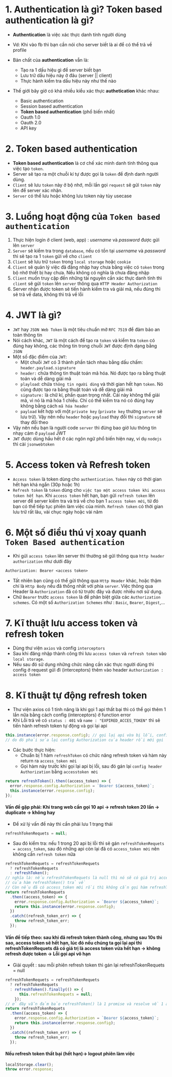 # 1. Authentication là gì? Token based authentication là gì?

- **Authentication** là việc xác thực danh tính người dùng
- Vd: Khi vào fb thì bạn cần nói cho server biết là ai để có thể trả về profile
- Bản chất của **authentication** vẫn là:

  - Tạo ra 1 dấu hiệu gì để server biết bạn
  - Lưu trữ dấu hiệu này ở đâu (server || client)
  - Thực hành kiểm tra dấu hiệu này như thế nào

- Thế giới bây giờ có khá nhiều kiểu xác thực **authetication** khác nhau:
  - Basic authentication
  - Session based authentication
  - **Token based authentication** (phổ biến nhất)
  - Oauth 1.0
  - Oauth 2.0
  - API key

# 2. Token based authentication

- **Token based authentication** là cơ chế xác minh danh tính thông qua việc tạo `token`.
- Server sẽ tạo ra một chuỗi kí tự được gọi là `token` để định danh người dùng.
- `Client` sẽ lưu `token` này ở bộ nhớ, mỗi lần gọi `request` sẽ gửi `token` này lên để server xác nhận.
- `Server` có thể lưu hoặc không lưu token này tùy usecase

# 3. Luồng hoạt động của `Token based authentication`

1. Thực hiện login ở client (web, app) : _username_ và _password_ được gửi lên `server`
2. `Server` sẽ kiểm tra trong `database`, nếu có tồn tại _username_ và _password_ thì sẽ tạo ra 1 `token` gửi về cho `client`
3. `Client` sẽ lưu trữ `token` trong `local storage` hoặc `cookie`
4. `Client` sẽ quản lý việc đã đăng nhập hay chưa bằng việc có `token` trong bộ nhớ thiết bị hay chưa. Nếu không có nghĩa là chưa đăng nhập
5. `Client` muốn truy cập đến những tài nguyên cần xác thực danh tính thì `client` sẽ gửi `token` lên `server` thông qua `HTTP Header Authorization`
6. Server nhận được token sẽ tiến hành kiểm tra và giải mã, nếu đúng thì sẽ trả về data, không thì trả về lỗi

# 4. JWT là gì?

- `JWT` hay `JSON Web Token` là một tiêu chuẩn mở `RFC 7519` để đảm bảo an toàn thông tin
- Nói cách khác, `JWT` là một cách để tạo ra `token` và kiểm tra `token` có đúng hay không, các thông tin trong chuỗi `JWT` được định dạng bằng `JSON`
- Một số đặc điểm của `JWT`:
  - Một chuỗi `JWT` có 3 thành phần tách nhau bằng dấu chấm: `header.payload.signature`
  - `header:` chứa thông tin thuật toán mã hóa. Nó được tạo ra bằng thuật toán và dễ dàng giải mã
  - `playload`: chứa `thông tin người dùng` và thời gian hết hạn `token`. Nó cũng được tạo ra bằng thuật toán và dễ dàng giải mã
  - `signature:` là chữ kí, phần quan trọng nhất. Cái này không thể giải mã, vì nó là mã hóa 1 chiều. Chỉ có thể kiểm tra nó có đúng hay không bằng cách `mã hóa header`
  - `payload` kết hợp với một `private key` (`private key` thường `server` sẽ lưu trữ). Vậy nên nếu `header` hoặc `payload` thay đổi thì `signature` sẽ thay đổi theo
- Vậy nên nếu bạn là người code `server` thì đừng bao giờ lưu thông tin nhạy cảm ở `payload` JWT
- `JWT` được dùng hầu hết ở các ngôn ngữ phổ biến hiện nay, ví dụ `nodejs` thì cài `jsonwebtoken`

# 5. Access token và Refresh token

- `Access token` là token dùng cho `authentication`. `Token` này có thời gian hết hạn khá ngắn (30p hoặc 1h)
- `Refresh token` là `token` dùng cho `việc tạo một access token khi access token hết hạn`. Khi `access token` hết hạn, bạn gửi `refresh token` lên server để server kiểm tra và trả về cho bạn 1 `access token mới`, từ đó bạn có thể tiếp tục phiên làm việc của mình. `Refresh token` có thời gian lưu trữ rất lâu, vài chục ngày hoặc vài năm

# 6. Một số điều thú vị xoay quanh `Token Based authentication`

- Khi gửi `access token` lên server thì thường sẽ gửi thông qua `http header authorization` như dưới đây

```txt
Authorization: Bearer <access token>
```

- Tất nhiên bạn cũng có thể gửi thông qua `Http Header` khác, hoặc thậm chí là `Http Body` nếu đã thống nhất với phía `server`. Việc thông qua Header là `Authorization` đã có từ trước đây và được nhiều nơi sử dụng.
- Chữ `Bearer` trước `access token` là để phân biệt giữa các `Authorization schemes`. Có một số `Authorization Schemes` như : `Basic`, `Bearer`, `Digest`,...

# 7. Kĩ thuật lưu access token và refresh token

- Dùng thư viện `axios` và config `interceptors`
- Sau khi đăng nhập thành công thì lưu `access token` và `refresh token` vào `local storage`.
- Nếu sau đó sử dụng những chức năng cần xác thực người dùng thì config ở request gửi đi (interceptors) thêm vào header `Authorization : access token`

# 8. Kĩ thuật tự động refresh token

- Thư viện axios có 1 tính năng là khi gọi 1 api thất bại thì có thể gọi thêm 1 lần nữa bằng cách config (interceptors) ở function error
- Khi Lỗi trả về có `status : 401` và `name : "EXPIRED_ACCES_TOKEN"` thì sẽ tiến hành refresh token tự động và gọi lại api

```typescript
this.instance(error.response.config); // gọi lại api vừa bị lỗi, config là cấu hình cũ của api
// do đó phải sửa lại config Authorization của header rồi mới gọi
```

- Các bước thực hiện:
  - Chuẩn bị 1 hàm `refreshToken` có chức năng refresh token và hàm này return ra `access_token mới `
  - Gọi hàm này trước khi gọi lại api bị lỗi, sau đó gán lại `config header Authorization` bằng `accesstoken mới`

```typescript
return refreshToken().then((access_token) => {
  error.response.config.Authorization = `Bearer ${access_token}`;
  this.instance(error.response.config);
});
```

#### Vấn đề gặp phải: Khi trang web cần gọi 10 api -> refresh token 20 lần -> duplicate -> không hay

- Để xử lý vấn đề này thì cần phải lưu 1 trạng thái

```typescript
refreshTokenRequets = null;
```

- Sau đó kiểm tra: nếu 1 trong 20 api bị lỗi thì sẽ gán `refreshTokenRequets = access_token`, sau đó những api còn lại đã có `access_token mới` nên không cần `refresh token` nữa

```typescript
refreshTokenRequets = refreshTokenRequets
  ? refreshTokenRequets
  : refreshToken();
// nghĩa là: nếu refreshTokenRequets là null thì nó sẽ có giá trị access_token mới
// của hàm refreshToken() trả về
// Còn nếu đã có access_token mới rồi thì không cần gọi hàm refreshToken() nữa
return refreshTokenRequets
  .then((access_token) => {
    error.response.config.Authorization = `Bearer ${access_token}`;
    return this.instance(error.response.config);
  })
  .catch((refresh_token_err) => {
    throw refresh_token_err;
  });
```

#### Vấn đề tiếp theo: sau khi đã refresh token thành công, nhưng sau 10s thì sao, access token sẽ hết hạn, lúc đó nếu chúng ta gọi lại api thì refreshTokenRequets đã có giá trị là access token vừa hết hạn -> không refresh được token -> Lỗi gọi api vô hạn

- Giải quyết : sau mỗi phiên refresh token thì gán lại refreshTokenRequets = null

```typescript
refreshTokenRequets = refreshTokenRequets
  ? refreshTokenRequets
  : refreshToken().finally(() => {
      this.refreshTokenRequets = null;
    });
// ở đây vẫn đảm bảo refreshToken() là 1 promise và resolve về 1 access token mới
return refreshTokenRequets
  .then((access_token) => {
    error.response.config.Authorization = `Bearer ${access_token}`;
    return this.instance(error.response.config);
  })
  .catch((refresh_token_err) => {
    throw refresh_token_err;
  });
```

#### Nếu refresh token thất bại (hết hạn)-> logout phiên làm việc

```typescript
localStorage.clear();
throw error.response;
```
